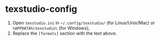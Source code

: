 # texstudio-config

1. Open `texstudio.ini` in `~/.config/texstudio/` (for Linux/Unix/Mac) or `%APPDATA%\texstudio\` (for Windows);
2. Replace the `[formats]` section with the text above.
